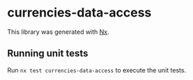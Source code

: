 # currencies-data-access

This library was generated with [Nx](https://nx.dev).

## Running unit tests

Run `nx test currencies-data-access` to execute the unit tests.
